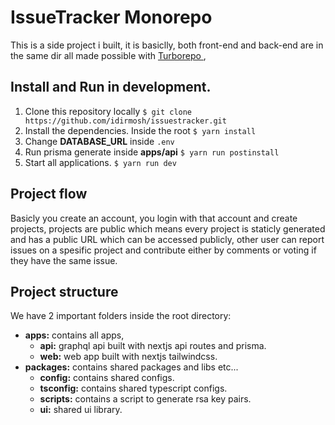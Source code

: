 # IssueTracker Monorepo

This is a side project i built, it is basiclly, both front-end and back-end are in the same dir all made possible with [Turborepo ](https://github.com/vercel/turborepo),

## Install and Run in development.

1. Clone this repository locally `$ git clone https://github.com/idirmosh/issuestracker.git`
2. Install the dependencies. Inside the root `$ yarn install`
3. Change **DATABASE_URL** inside `.env`
4. Run prisma generate inside **apps/api** `$ yarn run postinstall`
5. Start all applications. `$ yarn run dev`

## Project flow

Basicly you create an account, you login with that account and create projects, projects are public which means every project is staticly generated and has a public URL which can be accessed publicly, other user can report issues on a spesific project and contribute either by comments or voting if they have the same issue.

## Project structure

We have 2 important folders inside the root directory:

- **apps:** contains all apps,
  - **api:** graphql api built with nextjs api routes and prisma.
  - **web:** web app built with nextjs tailwindcss.
- **packages:** contains shared packages and libs etc...
  - **config:** contains shared configs.
  - **tsconfig:** contains shared typescript configs.
  - **scripts:** contains a script to generate rsa key pairs.
  - **ui:** shared ui library.

<!-- npx prisma db push --preview-feature -->
